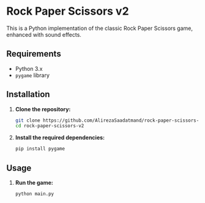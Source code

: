 # Rock Paper Scissors v2

This is a Python implementation of the classic Rock Paper Scissors game, enhanced with sound effects.

## Requirements

- Python 3.x
- `pygame` library

## Installation

1. **Clone the repository:**

   ```bash
   git clone https://github.com/AlirezaSaadatmand/rock-paper-scissors-v2.git
   cd rock-paper-scissors-v2
   ```

2. **Install the required dependencies:**

   ```bash
   pip install pygame
   ```

## Usage

1. **Run the game:**

   ```bash
   python main.py
   ```
